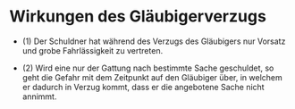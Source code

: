 # Wirkungen des Gläubigerverzugs

- (1) Der Schuldner hat während des Verzugs des Gläubigers nur Vorsatz und grobe Fahrlässigkeit zu vertreten.

- (2) Wird eine nur der Gattung nach bestimmte Sache geschuldet, so geht die Gefahr mit dem Zeitpunkt auf den Gläubiger über, in welchem er dadurch in Verzug kommt, dass er die angebotene Sache nicht annimmt.


